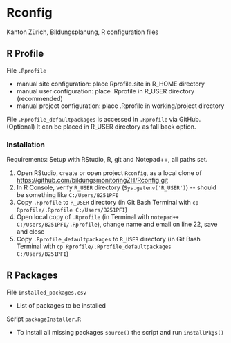 # Rconfig

Kanton Zürich, Bildungsplanung, R configuration files

## R Profile

File `.Rprofile`

* manual site configuration: place Rprofile.site in R_HOME directory
* manual user configuration: place .Rprofile in R_USER directory (recommended)
* manual project configuration: place .Rprofile in working/project directory

File `.Rprofile_defaultpackages` is accessed in `.Rprofile` via GitHub. (Optional) It can be placed in R_USER directory as fall back option.

### Installation

Requirements: Setup with RStudio, R, git and Notepad++, all paths set.

1. Open RStudio, create or open project `Rconfig`, as a local clone of https://github.com/bildungsmonitoringZH/Rconfig.git
2. In R Console, verify `R_USER` directory (`Sys.getenv('R_USER')`) -- should be something like `C:/Users/B251PFI`
3. Copy `.Rprofile` to `R_USER` directory (in Git Bash Terminal with `cp Rprofile/.Rprofile C:/Users/B251PFI`)
4. Open local copy of `.Rprofile` (in Terminal with `notepad++ C:/Users/B251PFI/.Rprofile`), change name and email on line 22, save and close
5. Copy `.Rprofile_defaultpackages` to `R_USER` directory (in Git Bash Terminal with `cp Rprofile/.Rprofile_defaultpackages C:/Users/B251PFI`)

## R Packages

File `installed_packages.csv`

* List of packages to be installed

Script `packageInstaller.R`

* To install all missing packages `source()` the script and run `installPkgs()`
